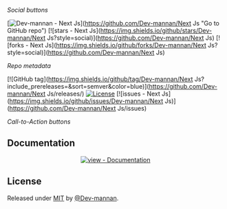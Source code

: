 <i>Social buttons</i>

[<img src="https://img.shields.io/static/v1?label=Dev-mannan&message=Next+Js&color=blue&logo=github" alt="Dev-mannan - Next Js">](https://github.com/Dev-mannan/Next Js &quot;Go to GitHub repo&quot;)
[![stars - Next Js](https://img.shields.io/github/stars/Dev-mannan/Next Js?style=social)](https://github.com/Dev-mannan/Next Js)
[![forks - Next Js](https://img.shields.io/github/forks/Dev-mannan/Next Js?style=social)](https://github.com/Dev-mannan/Next Js)

<i>Repo metadata</i>

[![GitHub tag](https://img.shields.io/github/tag/Dev-mannan/Next Js?include_prereleases=&sort=semver&color=blue)](https://github.com/Dev-mannan/Next Js/releases/)
<a href="#license"><img src="https://img.shields.io/badge/License-MIT-blue" alt="License"></a>
[![issues - Next Js](https://img.shields.io/github/issues/Dev-mannan/Next Js)](https://github.com/Dev-mannan/Next Js/issues)

<i>Call-to-Action buttons</i>

<div align="center">
</div>
<h2>Documentation</h2>
<div align="center">
<a href="/docs/" title="Go to project documentation"><img src="https://img.shields.io/badge/view-Documentation-blue?style=for-the-badge" alt="view - Documentation"></a>

</div>
<h2>License</h2>
Released under <a href="/LICENSE">MIT</a> by <a href="https://github.com/Dev-mannan">@Dev-mannan</a>.
